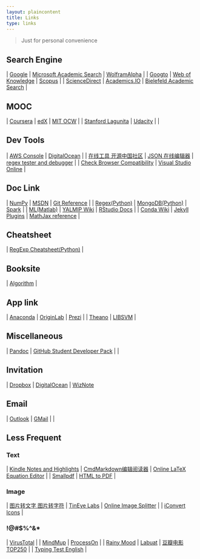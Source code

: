 ```yaml
---
layout: plaincontent
title: Links
type: links
---
```


> Just for personal convenience

## Search Engine

| [Google](https://www.google.com/ncr) | [Microsoft Academic Search](http://academic.research.microsoft.com/) | [WolframAlpha](http://www.wolframalpha.com/) |
| [Googto](http://www.googto.com/) | [Web of Knowledge](http://apps.webofknowledge.com/WOS_GeneralSearch_input.do?product=WOS&search_mode=GeneralSearch&SID=V1nDmfriygQ6H1GbAmr&preferencesSaved=&editions=SCI) | [Scopus](http://www.scopus.com/home.url?zone=header&origin=searchbasic) |
| [ScienceDirect](http://www.sciencedirect.com/) | [Academics.IO](http://www.academics.io/) | [Bielefeld Academic Search](http://www.base-search.net/) |


## MOOC

| [Coursera](https://www.coursera.org/) | [edX](https://www.edx.org/) | [MIT OCW](http://ocw.mit.edu/index.htm) |
| [Stanford Lagunita](https://lagunita.stanford.edu/dashboard) | [Udacity](https://www.udacity.com/) |  |


## Dev Tools

| [AWS Console](https://aws.amazon.com/console/) | [DigitalOcean](https://cloud.digitalocean.com/droplets) |
| [在线工具 开源中国社区](http://tool.oschina.net/) | [JSON 在线编辑器](http://www.bejson.com/jsoneditoronline/) | [regex tester and debugger](https://regex101.com/) |
| [Check Browser Compatibility](http://browsershots.org/) | [Visual Studio Online](https://lzsdev.visualstudio.com/) | 


## Doc Link

| [NumPy](http://docs.scipy.org/doc/numpy/reference/index.html) | [MSDN](http://msdn.microsoft.com/zh-cn/) | [Git Reference](http://git-scm.com/docs) |
| [Regex(Python)](https://docs.python.org/2/library/re.html) | [MongoDB(Python)](http://docs.mongodb.org/getting-started/python/) | [Spark](https://spark.apache.org/documentation.html) |
| [ML(Matlab)](http://cn.mathworks.com/machine-learning/) | [YALMIP Wiki](http://users.isy.liu.se/johanl/yalmip/) | [RStudio Docs](https://support.rstudio.com/hc/en-us/categories/200035113-Documentation?version=0.98.507&mode=desktop) |
| [Conda Wiki](http://conda.pydata.org/docs/index.html) | [Jekyll Plugins](http://jekyllcn.com/docs/plugins/) | [MathJax reference](http://meta.math.stackexchange.com/questions/5020/mathjax-basic-tutorial-and-quick-reference) |


## Cheatsheet

| [RegExp Cheatsheet(Python)](https://www.debuggex.com/cheatsheet/regex/python) | 


## Booksite

| [Algorithm](http://algs4.cs.princeton.edu/home/) |


## App link

| [Anaconda](http://docs.continuum.io/anaconda/index.html) | [OriginLab](http://originlab.com/) | [Prezi](http://prezi.com/) |
| [Theano](http://www.deeplearning.net/software/theano/) | [LIBSVM](http://www.csie.ntu.edu.tw/~cjlin/libsvm/) |


## Miscellaneous

| [Pandoc](http://pandoc.org/) | [GitHub Student Developer Pack](https://education.github.com/pack/offers) |  |


## Invitation

| [Dropbox](https://db.tt/j1h8LSpu) | [DigitalOcean](https://www.digitalocean.com/?refcode=cd2f8bc40d75) | [WizNote](https://note.wiz.cn/i/ea3408db)


## Email

| [Outlook](http://www.outlook.com) | [GMail](https://mail.google.com/) |  |


## Less Frequent

### Text

| [Kindle Notes and Highlights](https://www.clippings.io/) | [CmdMarkdown编辑阅读器](https://www.zybuluo.com/mdeditor) | [Online LaTeX Equation Editor](http://www.codecogs.com/latex/eqneditor.php) |
| [Smallpdf](http://smallpdf.com/cn) | [HTML to PDF](http://www.htmlpdf.com/) |


### Image

| [图片转文字 图片转字符](http://ku.cndesign.com/pic/default.aspx) | [TinEye Labs](http://labs.tineye.com/) | [Online Image Splitter](http://www.chami.com/html-kit/services/is/) |
| [iConvert Icons](http://iconverticons.com/) |


### !@#$%^&*

| [VirusTotal](https://www.virustotal.com/) |
| [MindMup](https://www.mindmup.com/) | [ProcessOn](http://www.processon.com/) |
| [Rainy Mood](http://www.rainymood.com/) | [Labuat](http://herraizsoto.com/works/2009/labuat/soytuaire/) | [豆瓣电影TOP250](http://movie.douban.com/top250) |
| [Typing Test English](http://10fastfingers.com/typing-test/english) |
